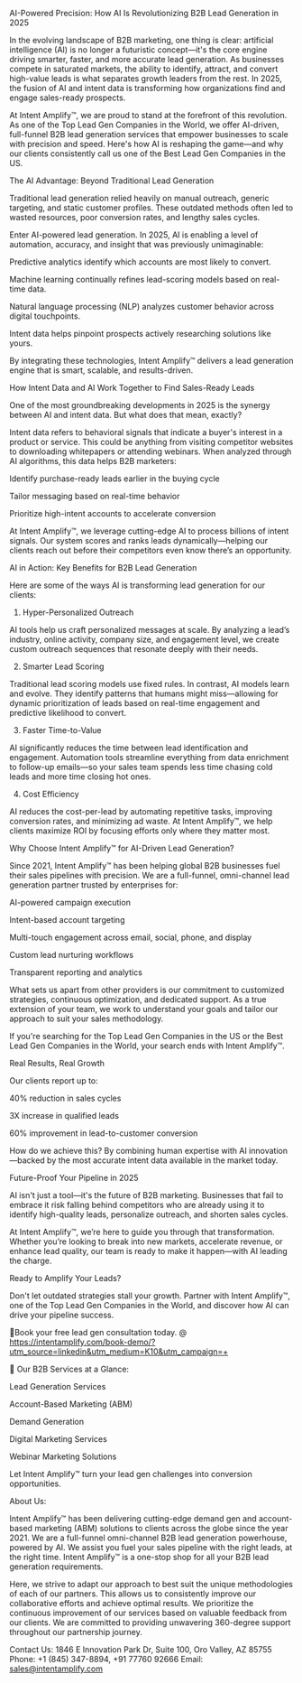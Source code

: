 AI-Powered Precision: How AI Is Revolutionizing B2B Lead Generation in 2025

In the evolving landscape of B2B marketing, one thing is clear: artificial intelligence (AI) is no longer a futuristic concept—it's the core engine driving smarter, faster, and more accurate lead generation. As businesses compete in saturated markets, the ability to identify, attract, and convert high-value leads is what separates growth leaders from the rest. In 2025, the fusion of AI and intent data is transforming how organizations find and engage sales-ready prospects.

At Intent Amplify™, we are proud to stand at the forefront of this revolution. As one of the Top Lead Gen Companies in the World, we offer AI-driven, full-funnel B2B lead generation services that empower businesses to scale with precision and speed. Here's how AI is reshaping the game—and why our clients consistently call us one of the Best Lead Gen Companies in the US.

The AI Advantage: Beyond Traditional Lead Generation

Traditional lead generation relied heavily on manual outreach, generic targeting, and static customer profiles. These outdated methods often led to wasted resources, poor conversion rates, and lengthy sales cycles.

Enter AI-powered lead generation. In 2025, AI is enabling a level of automation, accuracy, and insight that was previously unimaginable:

Predictive analytics identify which accounts are most likely to convert.

Machine learning continually refines lead-scoring models based on real-time data.

Natural language processing (NLP) analyzes customer behavior across digital touchpoints.

Intent data helps pinpoint prospects actively researching solutions like yours.

By integrating these technologies, Intent Amplify™ delivers a lead generation engine that is smart, scalable, and results-driven.

How Intent Data and AI Work Together to Find Sales-Ready Leads

One of the most groundbreaking developments in 2025 is the synergy between AI and intent data. But what does that mean, exactly?

Intent data refers to behavioral signals that indicate a buyer's interest in a product or service. This could be anything from visiting competitor websites to downloading whitepapers or attending webinars. When analyzed through AI algorithms, this data helps B2B marketers:

Identify purchase-ready leads earlier in the buying cycle

Tailor messaging based on real-time behavior

Prioritize high-intent accounts to accelerate conversion

At Intent Amplify™, we leverage cutting-edge AI to process billions of intent signals. Our system scores and ranks leads dynamically—helping our clients reach out before their competitors even know there’s an opportunity.

AI in Action: Key Benefits for B2B Lead Generation

Here are some of the ways AI is transforming lead generation for our clients:

1. Hyper-Personalized Outreach

AI tools help us craft personalized messages at scale. By analyzing a lead’s industry, online activity, company size, and engagement level, we create custom outreach sequences that resonate deeply with their needs.

2. Smarter Lead Scoring

Traditional lead scoring models use fixed rules. In contrast, AI models learn and evolve. They identify patterns that humans might miss—allowing for dynamic prioritization of leads based on real-time engagement and predictive likelihood to convert.

3. Faster Time-to-Value

AI significantly reduces the time between lead identification and engagement. Automation tools streamline everything from data enrichment to follow-up emails—so your sales team spends less time chasing cold leads and more time closing hot ones.

4. Cost Efficiency

AI reduces the cost-per-lead by automating repetitive tasks, improving conversion rates, and minimizing ad waste. At Intent Amplify™, we help clients maximize ROI by focusing efforts only where they matter most.

Why Choose Intent Amplify™ for AI-Driven Lead Generation?

Since 2021, Intent Amplify™ has been helping global B2B businesses fuel their sales pipelines with precision. We are a full-funnel, omni-channel lead generation partner trusted by enterprises for:

AI-powered campaign execution

Intent-based account targeting

Multi-touch engagement across email, social, phone, and display

Custom lead nurturing workflows

Transparent reporting and analytics

What sets us apart from other providers is our commitment to customized strategies, continuous optimization, and dedicated support. As a true extension of your team, we work to understand your goals and tailor our approach to suit your sales methodology.

If you're searching for the Top Lead Gen Companies in the US or the Best Lead Gen Companies in the World, your search ends with Intent Amplify™.

Real Results, Real Growth

Our clients report up to:

40% reduction in sales cycles

3X increase in qualified leads

60% improvement in lead-to-customer conversion

How do we achieve this? By combining human expertise with AI innovation—backed by the most accurate intent data available in the market today.

Future-Proof Your Pipeline in 2025

AI isn't just a tool—it's the future of B2B marketing. Businesses that fail to embrace it risk falling behind competitors who are already using it to identify high-quality leads, personalize outreach, and shorten sales cycles.

At Intent Amplify™, we’re here to guide you through that transformation. Whether you’re looking to break into new markets, accelerate revenue, or enhance lead quality, our team is ready to make it happen—with AI leading the charge.

Ready to Amplify Your Leads?

Don't let outdated strategies stall your growth. Partner with Intent Amplify™, one of the Top Lead Gen Companies in the World, and discover how AI can drive your pipeline success.

🚀Book your free lead gen consultation today. @ https://intentamplify.com/book-demo/?utm_source=linkedin&utm_medium=K10&utm_campaign=+

🔹 Our B2B Services at a Glance:

Lead Generation Services

Account-Based Marketing (ABM)

Demand Generation

Digital Marketing Services

Webinar Marketing Solutions

Let Intent Amplify™ turn your lead gen challenges into conversion opportunities.

About Us:

Intent Amplify™ has been delivering cutting-edge demand gen and account-based marketing (ABM) solutions to clients across the globe since the year 2021. We are a full-funnel omni-channel B2B lead generation powerhouse, powered by AI. We assist you fuel your sales pipeline with the right leads, at the right time. Intent Amplify™ is a one-stop shop for all your B2B lead generation requirements.

Here, we strive to adapt our approach to best suit the unique methodologies of each of our partners. This allows us to consistently improve our collaborative efforts and achieve optimal results. We prioritize the continuous improvement of our services based on valuable feedback from our clients. We are committed to providing unwavering 360-degree support throughout our partnership journey.

Contact Us:
1846 E Innovation Park Dr,
Suite 100, Oro Valley, AZ 85755
Phone: +1 (845) 347-8894, +91 77760 92666
Email: sales@intentamplify.com
